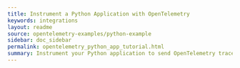 ```yaml
---
title: Instrument a Python Application with OpenTelemetry
keywords: integrations
layout: readme
source: opentelemetry-examples/python-example
sidebar: doc_sidebar
permalink: opentelemetry_python_app_tutorial.html
summary: Instrument your Python application to send OpenTelemetry trace data to Tanzu Observability. 
--- 
```


